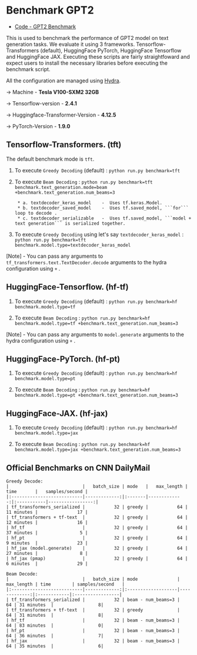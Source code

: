 <!---
Copyright 2021 The TFT Team. All rights reserved.

Licensed under the Apache License, Version 2.0 (the "License");
you may not use this file except in compliance with the License.
You may obtain a copy of the License at

    http://www.apache.org/licenses/LICENSE-2.0

Unless required by applicable law or agreed to in writing, software
distributed under the License is distributed on an "AS IS" BASIS,
WITHOUT WARRANTIES OR CONDITIONS OF ANY KIND, either express or implied.
See the License for the specific language governing permissions and
limitations under the License.
-->

# Benchmark GPT2

- [Code - GPT2 Benchmark](https://github.com/legacyai/tf-transformers/tree/main/benchmark/gpt2)

This is used to benchmark the performance of GPT2 model on text generation tasks. We evaluate it using 3 frameworks.
Tensorflow-Transformers (default), HuggingFace PyTorch, HuggingFace Tensorflow and HuggingFace JAX.
Executing these scripts are fairly straightfoward and expect users to install the necessary libraries before executing
the benchmark script.

All the configuration are managed using [Hydra](https://github.com/facebookresearch/hydra).

-> Machine - **Tesla V100-SXM2 32GB**

-> Tensorflow-version - **2.4.1**

-> Huggingface-Transformer-Version - **4.12.5**

-> PyTorch-Version - **1.9.0**

## Tensorflow-Transformers. (tft)

The default benchmark mode is ```tft```.
1. To execute ```Greedy Decoding``` (default) :
    ```python run.py benchmark=tft```

2. To execute ```Beam Decoding``` :
    ```python run.py benchmark=tft benchmark.text_generation.mode=beam +benchmark.text_generation.num_beams=3```

        * a. textdecoder_keras_model    -  Uses tf.keras.Model.
        * b. textdecoder_saved_model    -  Uses tf.saved_model, ```for``` loop to decode .
        * c. textdecoder_serializable   -  Uses tf.saved_model, ```model + text generation``` is serialized together.

3. To execute ```Greedy Decoding``` using let's say ```textdecoder_keras_model``` :
    ```python run.py benchmark=tft benchmark.model.type=textdecoder_keras_model```

[Note] - You can pass any arguments to ```tf_transformers.text.TextDecoder.decode``` arguments to the hydra configuration
using ```+``` .

## HuggingFace-Tensorflow. (hf-tf)

1. To execute ```Greedy Decoding``` (default) :
    ```python run.py benchmark=hf benchmark.model.type=tf```

2. To execute ```Beam Decoding``` :
    ```python run.py benchmark=hf benchmark.model.type=tf +benchmark.text_generation.num_beams=3 ```

[Note] - You can pass any arguments to ```model.generate``` arguments to the hydra configuration
using ```+``` .

## HuggingFace-PyTorch. (hf-pt)

1. To execute ```Greedy Decoding``` (default) :
    ```python run.py benchmark=hf benchmark.model.type=pt```

2. To execute ```Beam Decoding``` :
    ```python run.py benchmark=hf benchmark.model.type=pt +benchmark.text_generation.num_beams=3 ```


## HuggingFace-JAX. (hf-jax)

1. To execute ```Greedy Decoding``` (default) :
    ```python run.py benchmark=hf benchmark.model.type=jax```

2. To execute ```Beam Decoding``` :
    ```python run.py benchmark=hf benchmark.model.type=jax +benchmark.text_generation.num_beams=3 ```



## Official Benchmarks on CNN DailyMail

```
Greedy Decode:
|                            |   batch_size | mode   |   max_length | time       |   samples/second |
|:---------------------------|-------------:|:-------|-------------:|:-----------|-----------------:|
| tf_transformers_serialized |           32 | greedy |           64 | 11 minutes |               17 |
| tf_transformers + tf-text  |           32 | greedy |           64 | 12 minutes |               16 |
| hf_tf                      |           32 | greedy |           64 | 37 minutes |                5 |
| hf_pt                      |           32 | greedy |           64 | 9 minutes  |               23 |
| hf_jax (model.generate)    |           32 | greedy |           64 | 27 minutes |                8 |
| hf_jax (pmap)              |           32 | greedy |           64 | 6 minutes  |               29 |
```

```
Beam Decode:
|                            |   batch_size | mode               |   max_length | time        | samples/second   |
|:---------------------------|-------------:|:-------------------|-------------:|:------------|:-----------------|
| tf_transformers_serialized |           32 | beam - num_beams=3 |           64 | 31 minutes  |                 8|
| tf_transformers + tf-text  |           32 | greedy             |           64 | 31 minutes  |                 8|
| hf_tf                      |           32 | beam - num_beams=3 |           64 | 83 minutes  |                 0|
| hf_pt                      |           32 | beam - num_beams=3 |           64 | 36 minutes  |                 7|
| hf_jax                     |           32 | beam - num_beams=3 |           64 | 35 minutes  |                 6|
```
